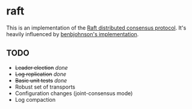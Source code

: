 # raft

This is an implementation of the [Raft distributed consensus protocol][1].
It's heavily influenced by [benbjohnson's implementation][2].

[1]: https://ramcloud.stanford.edu/wiki/download/attachments/11370504/raft.pdf
[2]: https://github.com/benbjohnson/go-raft

## TODO

* ~~Leader election~~ _done_
* ~~Log replication~~ _done_
* ~~Basic unit tests~~ _done_
* Robust set of transports
* Configuration changes (joint-consensus mode)
* Log compaction
